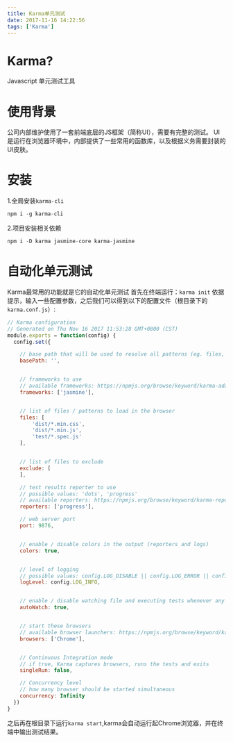 ```yaml
---
title: Karma单元测试
date: 2017-11-16 14:22:56
tags: ['Karma']
---
```


# Karma?
Javascript 单元测试工具

# 使用背景
公司内部维护使用了一套前端底层的JS框架（简称UI），需要有完整的测试。
UI是运行在浏览器环境中，内部提供了一些常用的函数库，以及根据义务需要封装的UI皮肤。

# 安装
1.全局安装`karma-cli`
```js
npm i -g karma-cli
```

2.项目安装相关依赖
```js
npm i -D karma jasmine-core karma-jasmine
```

# 自动化单元测试
Karma最常用的功能就是它的自动化单元测试
首先在终端运行：`karma init`
依据提示，输入一些配置参数，之后我们可以得到以下的配置文件（根目录下的`karma.conf.js`）:
```js
// Karma configuration
// Generated on Thu Nov 16 2017 11:53:28 GMT+0800 (CST)
module.exports = function(config) {
  config.set({

    // base path that will be used to resolve all patterns (eg. files, exclude)
    basePath: '',


    // frameworks to use
    // available frameworks: https://npmjs.org/browse/keyword/karma-adapter
    frameworks: ['jasmine'],


    // list of files / patterns to load in the browser
    files: [
        'dist/*.min.css',
        'dist/*.min.js',
        'test/*.spec.js'
    ],


    // list of files to exclude
    exclude: [
    ],

    // test results reporter to use
    // possible values: 'dots', 'progress'
    // available reporters: https://npmjs.org/browse/keyword/karma-reporter
    reporters: ['progress'],

    // web server port
    port: 9876,


    // enable / disable colors in the output (reporters and logs)
    colors: true,


    // level of logging
    // possible values: config.LOG_DISABLE || config.LOG_ERROR || config.LOG_WARN || config.LOG_INFO || config.LOG_DEBUG
    logLevel: config.LOG_INFO,


    // enable / disable watching file and executing tests whenever any file changes
    autoWatch: true,


    // start these browsers
    // available browser launchers: https://npmjs.org/browse/keyword/karma-launcher
    browsers: ['Chrome'],


    // Continuous Integration mode
    // if true, Karma captures browsers, runs the tests and exits
    singleRun: false,

    // Concurrency level
    // how many browser should be started simultaneous
    concurrency: Infinity
  })
}


```

之后再在根目录下运行`karma start`,karma会自动运行起Chrome浏览器，并在终端中输出测试结果。
